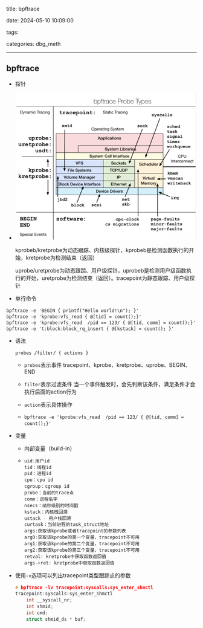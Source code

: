 title: bpftrace

date: 2024-05-10 10:09:00

tags:

categories: dbg_meth

---

## bpftrace

- 探针

- ![probe](./img/probe.jpg)

  kprobeb/kretprobe为动态跟踪、内核级探针，kprobeb是检测函数执行的开始，kretprobe为检测结束（返回）

  uprobe/uretprobe为动态跟踪、用户级探针，uprobeb是检测用户级函数执行的开始，uretprobe为检测结束（返回）。tracepoint为静态跟踪、用户级探针

- 单行命令

```shell
bpftrace -e 'BEGIN { printf("Hello world!\n"); }'
bpftrace -e 'kprobe:vfs_read { @[tid] = count();}'
bpftrace -e 'kprobe:vfs_read  /pid == 123/ { @[tid, comm] = count();}'
bpftrace -e 't:block:block_rq_insert { @[kstack] = count(); }'
```

- 语法

  ```shell
  probes /filter/ { actions }
  ```

  - `probes`表示事件 tracepoint、kprobe、kretprobe、uprobe、BEGIN、END
  - `filter`表示过滤条件 当一个事件触发时，会先判断该条件，满足条件才会执行后面的action行为
  - `action`表示具体操作

  - `bpftrace -e 'kprobe:vfs_read  /pid == 123/ { @[tid, comm] = count();}'`

- 变量

  - 内部变量（build-in）

  - ```c
    uid:用户id
    tid：线程id
    pid：进程id
    cpu：cpu id
    cgroup：cgroup id
    probe：当前的trace点
    comm：进程名字
    nsecs：纳秒级别的时间戳
    kstack：内核栈回溯
    ustack - 用户栈回溯
    curtask：当前进程的task_struct地址
    args:获取该kprobe或者tracepoint的参数列表
    arg0:获取该kprobe的第一个变量，tracepoint不可用
    arg1:获取该kprobe的第二个变量，tracepoint不可用
    arg2:获取该kprobe的第三个变量，tracepoint不可用
    retval: kretprobe中获取函数返回值
    args->ret: kretprobe中获取函数返回值
    ```

- 使用`-v`选项可以列出tracepoint类型跟踪点的参数

  ```c
  # bpftrace -lv tracepoint:syscalls:sys_enter_shmctl
  tracepoint:syscalls:sys_enter_shmctl
      int __syscall_nr;
      int shmid;
      int cmd;
      struct shmid_ds * buf;
  ```